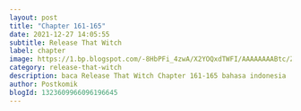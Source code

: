 ```yaml
---
layout: post 
title: "Chapter 161-165"
date: 2021-12-27 14:05:55
subtitle: Release That Witch
label: chapter
image: https://1.bp.blogspot.com/-8HbPFi_4zwA/X2YOQxdTWFI/AAAAAAAABtc/ZjC0JIX7L0U2HaOAmowwAI8VFU6UIeuVwCLcBGAsYHQ/s72-c/rtw-794747-eGILJ7Is.jpg
category: release-that-witch
description: baca Release That Witch Chapter 161-165 bahasa indonesia 
author: Postkomik
blogId: 1323609966096196645
---
```

